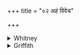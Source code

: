 +++
title = "०२ अहं विवेच"

+++

<details><summary>Whitney</summary>

### Translation
2. I expanded (?) earth and heaven, I generated the seasons, seven  
together; I speak true what is untrue; I encompass (*pári*) divine  
speech and people (*víśas*).

### Notes
For the doubtful *viveca* in **a**, Ppp. has *dadhāra*, and K.  
*astabhnām*. Some of the mss. read *ajanayan* in **b** (also in 3  
**b**); K. has *ajanam* (if the reading is correct); Ppp. substitutes  
*sindhūn sasṛje* (for *ṛtūṅr aj-*). The second half-verse in K. is quite  
different: *ahaṁ vācam pari sarvām babhūva ya indrāgni asanaṁ sakhāyāu*  
(the last pāda is parallel with our 3 **d**). The sense of **c** is  
obscure, and the rendering given only tentative; it implies *vadāmi*  
instead of *vádāmi:* perhaps, 'I declare what \[is\] true \[and what\]  
untrue.' The comm. reads *viśam* for *viśas* at the end. He understands  
*viveca* in **a** as 'winnow, separate' (*parasparavivikte asaṁkīrṇarūpe  
kṛtavān asmi*).
</details>

<details><summary>Griffith</summary>

I set the heaven and the earth asunder, I brought all seven sea- sons into being. My word is truth, what I deny is falsehood, above celestial Vak, above the nations.
</details>

